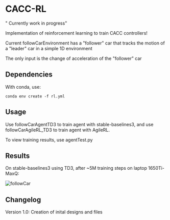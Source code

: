 # CACC-RL
 
" Currently work in progress" 

Implementation of reinforcement learning to train CACC controllers! 

Current followCarEnvironment has a "follower" car that tracks the motion of a "leader" car in a simple 1D environment 

The only input is the change of acceleration of the "follower" car

## Dependencies

With conda, use: 

`conda env create -f rl.yml`

## Usage 

Use followCarAgentTD3 to train agent with stable-baselines3, and use followCarAgileRL_TD3 to train agent with AgileRL. 

To view training results, use agentTest.py 

## Results

On stable-baselines3 using TD3, after ~5M training steps on laptop 1650Ti-MaxQ: 

![followCar]()

## Changelog 
Version 1.0: Creation of inital designs and files 
